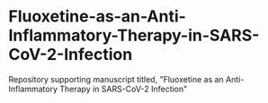 # Fluoxetine-as-an-Anti-Inflammatory-Therapy-in-SARS-CoV-2-Infection
 Repository supporting manuscript titled, "Fluoxetine as an Anti-Inflammatory Therapy in SARS-CoV-2 Infection"
